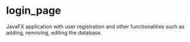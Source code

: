 # login_page
JavaFX application with user registration and other functionalities such as adding, removing, editing the database.
